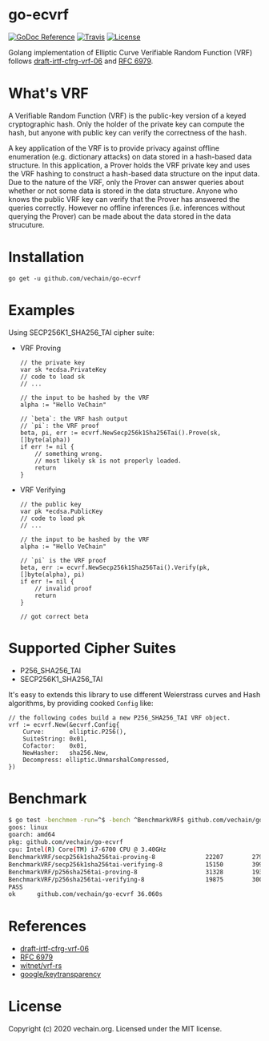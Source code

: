 # go-ecvrf

[![GoDoc Reference](https://godoc.org/github.com/vechain/go-ecvrf?status.svg)](https://pkg.go.dev/github.com/vechain/go-ecvrf)
[![Travis](https://travis-ci.org/vechain/go-ecvrf.svg?branch=master)](https://travis-ci.org/vechain/go-ecvrf)
[![License](https://img.shields.io/github/license/vechain/go-ecvrf)](https://github.com/vechain/go-ecvrf/blob/master/LICENSE)

Golang implementation of Elliptic Curve Verifiable Random Function (VRF) follows [draft-irtf-cfrg-vrf-06](https://tools.ietf.org/id/draft-irtf-cfrg-vrf-06.html) and [RFC 6979](https://tools.ietf.org/html/rfc6979).

# What's VRF

A Verifiable Random Function (VRF) is the public-key version of a keyed cryptographic hash. Only the holder of the private key can compute the hash, but anyone with public key can verify the correctness of the hash.

A key application of the VRF is to provide privacy against offline enumeration (e.g. dictionary attacks) on data stored in a hash-based data structure. In this application, a Prover holds the VRF private key and uses the VRF hashing to construct a hash-based data structure on the input data. Due to the nature of the VRF, only the Prover can answer queries about whether or not some data is stored in the data structure. Anyone who knows the public VRF key can verify that the Prover has answered the queries correctly. However no offline inferences (i.e. inferences without querying the Prover) can be made about the data stored in the data strucuture.

# Installation

```
go get -u github.com/vechain/go-ecvrf
```

# Examples

Using SECP256K1_SHA256_TAI cipher suite:

* VRF Proving

    ```golang
    // the private key
    var sk *ecdsa.PrivateKey
    // code to load sk
    // ... 

    // the input to be hashed by the VRF
    alpha := "Hello VeChain"

    // `beta`: the VRF hash output
    // `pi`: the VRF proof
    beta, pi, err := ecvrf.NewSecp256k1Sha256Tai().Prove(sk, []byte(alpha))
    if err != nil {
        // something wrong.
        // most likely sk is not properly loaded.
        return
    }
    ```

* VRF Verifying

    ```golang 
    // the public key
    var pk *ecdsa.PublicKey
    // code to load pk
    // ...

    // the input to be hashed by the VRF
    alpha := "Hello VeChain"

    // `pi` is the VRF proof
    beta, err := ecvrf.NewSecp256k1Sha256Tai().Verify(pk, []byte(alpha), pi)
    if err != nil {
        // invalid proof
        return
    }

    // got correct beta
    ```


# Supported Cipher Suites

* P256_SHA256_TAI 
* SECP256K1_SHA256_TAI

It's easy to extends this library to use different Weierstrass curves and Hash algorithms, by providing cooked `Config` like:

```golang
// the following codes build a new P256_SHA256_TAI VRF object.
vrf := ecvrf.New(&ecvrf.Config{
    Curve:       elliptic.P256(),
    SuiteString: 0x01,
    Cofactor:    0x01,
    NewHasher:   sha256.New,
    Decompress: elliptic.UnmarshalCompressed,
})
```

# Benchmark

```bash
$ go test -benchmem -run=^$ -bench ^BenchmarkVRF$ github.com/vechain/go-ecvrf -benchtime=5s
goos: linux
goarch: amd64
pkg: github.com/vechain/go-ecvrf
cpu: Intel(R) Core(TM) i7-6700 CPU @ 3.40GHz
BenchmarkVRF/secp256k1sha256tai-proving-8         	   22207	    279600 ns/op	    4881 B/op	      95 allocs/op
BenchmarkVRF/secp256k1sha256tai-verifying-8       	   15150	    399938 ns/op	    5009 B/op	     114 allocs/op
BenchmarkVRF/p256sha256tai-proving-8              	   31328	    193911 ns/op	    9083 B/op	     294 allocs/op
BenchmarkVRF/p256sha256tai-verifying-8            	   19875	    300613 ns/op	   19472 B/op	     515 allocs/op
PASS
ok  	github.com/vechain/go-ecvrf	36.060s
```

# References

* [draft-irtf-cfrg-vrf-06](https://tools.ietf.org/id/draft-irtf-cfrg-vrf-06.html)
* [RFC 6979](https://tools.ietf.org/html/rfc6979)
* [witnet/vrf-rs](https://github.com/witnet/vrf-rs)
* [google/keytransparency](https://github.com/google/keytransparency)

# License

Copyright (c) 2020 vechain.org.
Licensed under the MIT license.


